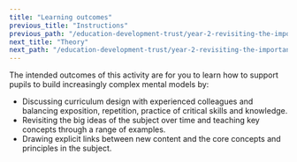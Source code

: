 ```yaml
---
title: "Learning outcomes"
previous_title: "Instructions"
previous_path: "/education-development-trust/year-2-revisiting-the-importance-of-subject-and-curriculum-knowledge/spring-week-1-ect-instructions"
next_title: "Theory"
next_path: "/education-development-trust/year-2-revisiting-the-importance-of-subject-and-curriculum-knowledge/spring-week-1-ect-theory"
---
```


The intended outcomes of this activity are for you to learn how to support pupils to build increasingly complex mental models by:

- Discussing curriculum design with experienced colleagues and balancing exposition, repetition, practice of critical skills and knowledge.
- Revisiting the big ideas of the subject over time and teaching key concepts through a range of examples.
- Drawing explicit links between new content and the core concepts and principles in the subject.
